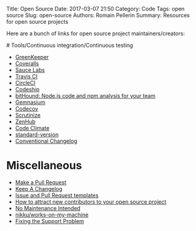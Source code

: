 Title: Open Source
Date: 2017-03-07 21:50
Category: Code
Tags: open source
Slug: open-source
Authors: Romain Pellerin
Summary: Resources for open source projects

Here are a bunch of links for open source project maintainers/creators:

# Tools/Continuous integration/Continuous testing

- [GreenKeeper](https://greenkeeper.io/)
- [Coveralls](https://coveralls.io/)
- [Sauce Labs](https://saucelabs.com/open-source)
- [Travis CI](https://travis-ci.org/)
- [CircleCI](https://circleci.com/)
- [Codeship](https://codeship.com/)
- [bitHound: Node.js code and npm analysis for your team](https://www.bithound.io/)
- [Gemnasium](https://gemnasium.com/)
- [Codecov](https://codecov.io/)
- [Scrutinize](https://scrutinizer-ci.com/)
- [ZenHub](https://www.zenhub.com/)
- [Code Climate](https://codeclimate.com/)
- [standard-version](https://www.npmjs.com/package/standard-version)
- [Conventional Changelog](https://github.com/conventional-changelog)

# Miscellaneous

- [Make a Pull Request](http://makeapullrequest.com/)
- [Keep A Changelog](http://keepachangelog.com/en/0.3.0/)
- [Issue and Pull Request templates](https://github.com/blog/2111-issue-and-pull-request-templates)
- [How to attract new contributors to your open source project](https://medium.freecodecamp.com/how-to-attract-new-contributors-to-your-open-source-project-46f8b791d787)
- [No Maintenance Intended](http://unmaintained.tech/)
- [nikku/works-on-my-machine](https://github.com/nikku/works-on-my-machine)
- [Fixing the Support Problem](https://davidreagan.net/tech/fixing-the-support-problem/)
